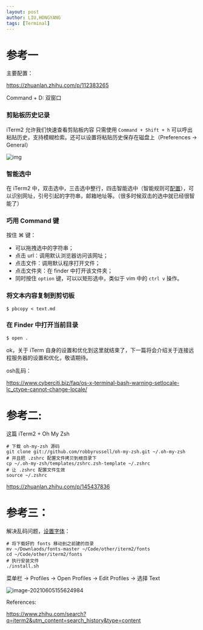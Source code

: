 ```yaml
---
layout: post
author: LIU,HONGYANG
tags: [Terminal]
---
```




# 参考一



主要配置：

https://zhuanlan.zhihu.com/p/112383265





Command + D: 双窗口



### 剪贴板历史记录

iTerm2 允许我们快速查看剪贴板内容 只需使用 `Command + Shift + h` 可以呼出粘贴历史，支持模糊检索。还可以设置将粘贴历史保存在磁盘上（Preferences -> General）

![img](https://pic3.zhimg.com/80/v2-344e7360a22cb15fdbc4e632316611ea_1440w.jpg)

### **智能选中**

在 iTerm2 中，双击选中，三击选中整行，四击智能选中（智能规则可[配置](https://link.zhihu.com/?target=http%3A//www.iterm2.com/documentation-smart-selection.html)），可以识别网址，引号引起的字符串，邮箱地址等。（很多时候双击的选中就已经很智能了）

### **巧用 Command 键**

按住 ⌘ 键：

- 可以拖拽选中的字符串；
- 点击 url：调用默认浏览器访问该网址；
- 点击文件：调用默认程序打开文件；
- 点击文件夹：在 finder 中打开该文件夹；
- 同时按住 `option` 键，可以以矩形选中，类似于 vim 中的 `ctrl v` 操作。

### **将文本内容复制到剪切板**

```text
$ pbcopy < text.md
```

### **在 Finder 中打开当前目录**

```text
$ open .
```

ok，关于 iTerm 自身的设置和优化到这里就结束了，下一篇将会介绍关于连接远程服务器的设置和优化，敬请期待。



osh乱码：

https://www.cyberciti.biz/faq/os-x-terminal-bash-warning-setlocale-lc_ctype-cannot-change-locale/





# 参考二:

这篇 iTerm2 + Oh My Zsh

```
# 下载 oh-my-zsh 源码
git clone git://github.com/robbyrussell/oh-my-zsh.git ~/.oh-my-zsh
# 并且把 .zshrc 配置文件拷贝到根目录下
cp ~/.oh-my-zsh/templates/zshrc.zsh-template ~/.zshrc
# 让 .zshrc 配置文件生效
source ~/.zshrc
```



https://zhuanlan.zhihu.com/p/145437836







# 参考三：

解决乱码问题，[设置字体](https://github.com/powerline/fonts)：



```
# 将下载好的 fonts 移动到之前建的目录
mv ~/Downlaods/fonts-master ~/Code/other/iterm2/fonts
cd ~/Code/other/iterm2/fonts
# 执行安装文件
./install.sh

```



菜单栏 -> Profiles -> Open Profiles -> Edit Profiles -> 选择 Text

![image-20210605155624984](https://tva1.sinaimg.cn/large/008i3skNly1gr7g2dm25dj30r40e2460.jpg)



References:

https://www.zhihu.com/search?q=iterm2&utm_content=search_history&type=content